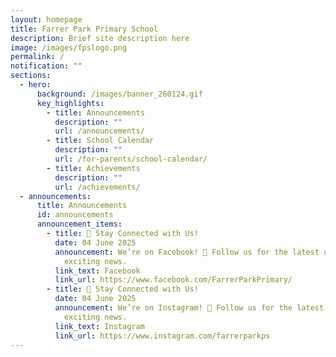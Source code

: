 ```yaml
---
layout: homepage
title: Farrer Park Primary School
description: Brief site description here
image: /images/fpslogo.png
permalink: /
notification: ""
sections:
  - hero:
      background: /images/banner_260124.gif
      key_highlights:
        - title: Announcements
          description: ""
          url: /announcements/
        - title: School Calendar
          description: ""
          url: /for-parents/school-calendar/
        - title: Achievements
          description: ""
          url: /achievements/
  - announcements:
      title: Announcements
      id: announcements
      announcement_items:
        - title: 📣 Stay Connected with Us!
          date: 04 June 2025
          announcement: We’re on Facebook! 🎉 Follow us for the latest updates, and
            exciting news.
          link_text: Facebook
          link_url: https://www.facebook.com/FarrerParkPrimary/
        - title: 📣 Stay Connected with Us!
          date: 04 June 2025
          announcement: We’re on Instagram! 🎉 Follow us for the latest updates, and
            exciting news.
          link_text: Instagram
          link_url: https://www.instagram.com/farrerparkps
---
```

